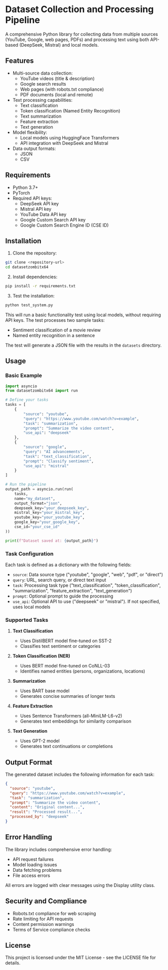 # Dataset Collection and Processing Pipeline

A comprehensive Python library for collecting data from multiple sources (YouTube, Google, web pages, PDFs) and processing text using both API-based (DeepSeek, Mistral) and local models.

## Features

- Multi-source data collection:
  - YouTube videos (title & description)
  - Google search results
  - Web pages (with robots.txt compliance)
  - PDF documents (local and remote)
- Text processing capabilities:
  - Text classification
  - Token classification (Named Entity Recognition)
  - Text summarization
  - Feature extraction
  - Text generation
- Model flexibility:
  - Local models using HuggingFace Transformers
  - API integration with DeepSeek and Mistral
- Data output formats:
  - JSON
  - CSV

## Requirements

- Python 3.7+
- PyTorch
- Required API keys:
  - DeepSeek API key
  - Mistral API key
  - YouTube Data API key
  - Google Custom Search API key
  - Google Custom Search Engine ID (CSE ID)

## Installation

1. Clone the repository:
```bash
git clone <repository-url>
cd datasetzombitx64
```

2. Install dependencies:
```bash
pip install -r requirements.txt
```

3. Test the installation:
```bash
python test_system.py
```

This will run a basic functionality test using local models, without requiring API keys. The test processes two sample tasks:
- Sentiment classification of a movie review
- Named entity recognition in a sentence

The test will generate a JSON file with the results in the `datasets` directory.

## Usage

### Basic Example

```python
import asyncio
from datasetzombitx64 import run

# Define your tasks
tasks = [
    {
        "source": "youtube",
        "query": "https://www.youtube.com/watch?v=example",
        "task": "summarization",
        "prompt": "Summarize the video content",
        "use_api": "deepseek"
    },
    {
        "source": "google",
        "query": "AI advancements",
        "task": "text_classification",
        "prompt": "Classify sentiment",
        "use_api": "mistral"
    }
]

# Run the pipeline
output_path = asyncio.run(run(
    tasks,
    name="my_dataset",
    output_format="json",
    deepseek_key="your_deepseek_key",
    mistral_key="your_mistral_key",
    youtube_key="your_youtube_key",
    google_key="your_google_key",
    cse_id="your_cse_id"
))

print(f"Dataset saved at: {output_path}")
```

### Task Configuration

Each task is defined as a dictionary with the following fields:

- `source`: Data source type ("youtube", "google", "web", "pdf", or "direct")
- `query`: URL, search query, or direct text input
- `task`: Processing task type ("text_classification", "token_classification", "summarization", "feature_extraction", "text_generation")
- `prompt`: Optional prompt to guide the processing
- `use_api`: Optional API to use ("deepseek" or "mistral"). If not specified, uses local models

### Supported Tasks

1. **Text Classification**
   - Uses DistilBERT model fine-tuned on SST-2
   - Classifies text sentiment or categories

2. **Token Classification (NER)**
   - Uses BERT model fine-tuned on CoNLL-03
   - Identifies named entities (persons, organizations, locations)

3. **Summarization**
   - Uses BART base model
   - Generates concise summaries of longer texts

4. **Feature Extraction**
   - Uses Sentence Transformers (all-MiniLM-L6-v2)
   - Generates text embeddings for similarity comparison

5. **Text Generation**
   - Uses GPT-2 model
   - Generates text continuations or completions

## Output Format

The generated dataset includes the following information for each task:

```json
{
  "source": "youtube",
  "query": "https://www.youtube.com/watch?v=example",
  "task": "summarization",
  "prompt": "Summarize the video content",
  "content": "Original content...",
  "result": "Processed result...",
  "processed_by": "deepseek"
}
```

## Error Handling

The library includes comprehensive error handling:
- API request failures
- Model loading issues
- Data fetching problems
- File access errors

All errors are logged with clear messages using the Display utility class.

## Security and Compliance

- Robots.txt compliance for web scraping
- Rate limiting for API requests
- Content permission warnings
- Terms of Service compliance checks

## License

This project is licensed under the MIT License - see the LICENSE file for details.
